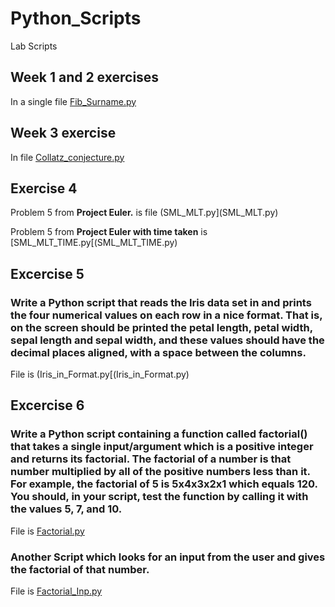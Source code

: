 # Python_Scripts
Lab Scripts

## Week 1 and 2 exercises 
In a single file [Fib_Surname.py](Fib_Surname.py)

## Week 3 exercise 
In file [Collatz_conjecture.py](Collatz_conjecture.py)

## Exercise 4  

Problem 5 from **Project Euler.** is file (SML_MLT.py](SML_MLT.py)

Problem 5 from **Project Euler with time taken** is [SML_MLT_TIME.py[(SML_MLT_TIME.py)

## Excercise 5 
### Write a Python script that reads the Iris data set in and prints the four numerical values on each row in a nice format. That is, on the screen should be printed the petal length, petal width, sepal length and sepal width, and these values should have the decimal places aligned, with a space between the columns. 

File is (Iris_in_Format.py[(Iris_in_Format.py)


## Excercise 6 
### Write a Python script containing a function called factorial() that takes a single input/argument which is a positive integer and returns its factorial. The factorial of a number is that number multiplied by all of the positive numbers less than it. For example, the factorial of 5 is 5x4x3x2x1 which equals 120. You should, in your script, test the function by calling it with the values 5, 7, and 10. 

File is [Factorial.py](Factorial.py)

### Another Script which looks for an **input from the user** and gives the factorial of that number. 

File is [Factorial_Inp.py](Factorial_Inp.py)
